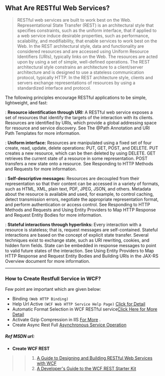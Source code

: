 ## What Are RESTful Web Services?
>RESTful web services are built to work best on the Web. Representational State Transfer (REST) is an architectural style that specifies constraints, such as the uniform interface, that if applied to a web service induce desirable properties, such as performance, scalability, and modifiability, that enable services to work best on the Web. In the REST architectural style, data and functionality are considered resources and are accessed using Uniform Resource Identifiers (URIs), typically links on the Web. The resources are acted upon by using a set of simple, well-defined operations. The REST architectural style constrains an architecture to a client/server architecture and is designed to use a stateless communication protocol, typically HTTP. In the REST architecture style, clients and servers exchange representations of resources by using a standardized interface and protocol.


The following principles encourage RESTful applications to be simple, lightweight, and fast:

: **Resource identification through URI:** A RESTful web service exposes a set of resources that identify the targets of the interaction with its clients. Resources are identified by URIs, which provide a global addressing space for resource and service discovery. See The @Path Annotation and URI Path Templates for more information.

: **Uniform interface:** Resources are manipulated using a fixed set of four create, read, update, delete operations: PUT, GET, POST, and DELETE. PUT creates a new resource, which can be then deleted by using DELETE. GET retrieves the current state of a resource in some representation. POST transfers a new state onto a resource. See Responding to HTTP Methods and Requests for more information.

: **Self-descriptive messages:** Resources are decoupled from their representation so that their content can be accessed in a variety of formats, such as HTML, XML, plain text, PDF, JPEG, JSON, and others. Metadata about the resource is available and used, for example, to control caching, detect transmission errors, negotiate the appropriate representation format, and perform authentication or access control. See Responding to HTTP Methods and Requests and Using Entity Providers to Map HTTP Response and Request Entity Bodies for more information.

: **Stateful interactions through hyperlinks:** Every interaction with a resource is stateless; that is, request messages are self-contained. Stateful interactions are based on the concept of explicit state transfer. Several techniques exist to exchange state, such as URI rewriting, cookies, and hidden form fields. State can be embedded in response messages to point to valid future states of the interaction. See Using Entity Providers to Map HTTP Response and Request Entity Bodies and Building URIs in the JAX-RS Overview document for more information.


---

### How to Create Restfull Service in WCF?

Few point are important which are given below:
* Binding `(Web HTTP Binding)`
* Help Url Active `(WCF Web HTTP Service Help Page)` [Click for Detail](https://msdn.microsoft.com/en-us/library/ee230442(v=vs.110).aspx)
* Automatic Format Selection in WCF RESTful service[Click Here for More Detail](http://www.topwcftutorials.net/2014/02/automatic-format-selection-wcf-restful-service.html)
* Activate Gzip Compression in IIS [For More](http://www.hanselman.com/blog/EnablingDynamicCompressionGzipDeflateForWCFDataFeedsODataAndOtherCustomServicesInIIS7.aspx) .
*  Create Async Rest Full [Asynchronous Service Operation](https://msdn.microsoft.com/en-us/library/ms731177(v=vs.110).aspx)

    
##### *Ref MSDN url:*
* **Create WCF REST**
> > 1. [A Guide to Designing and Building RESTful Web Services with WCF ](https://msdn.microsoft.com/en-in/library/dd203052.aspx)
> > 2. [A Developer's Guide to the WCF REST Starter Kit](https://msdn.microsoft.com/en-us/library/ee391967.aspx)
